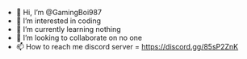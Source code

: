 - 👋 Hi, I’m @GamingBoi987
- 👀 I’m interested in coding
- 🌱 I’m currently learning nothing
- 💞️ I’m looking to collaborate on no one
- 📫 How to reach me discord server = https://discord.gg/85sP2ZnK

<!---
GamingBoi987/GamingBoi987 is a ✨ special ✨ repository because its `README.md` (this file) appears on your GitHub profile.
You can click the Preview link to take a look at your changes.
--->
